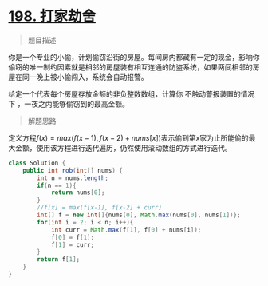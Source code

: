 # [198. 打家劫舍](https://leetcode.cn/problems/house-robber/)

> 题目描述

你是一个专业的小偷，计划偷窃沿街的房屋。每间房内都藏有一定的现金，影响你偷窃的唯一制约因素就是相邻的房屋装有相互连通的防盗系统，如果两间相邻的房屋在同一晚上被小偷闯入，系统会自动报警。

给定一个代表每个房屋存放金额的非负整数数组，计算你 不触动警报装置的情况下 ，一夜之内能够偷窃到的最高金额。

> 解题思路

定义方程$f(x) = max(f(x-1), f(x-2) + nums[x])$表示偷到第x家为止所能偷的最大金额，使用该方程进行迭代遍历，仍然使用滚动数组的方式进行迭代。

```java
class Solution {
    public int rob(int[] nums) {
        int n = nums.length;
        if(n == 1){
            return nums[0];
        }
        //f[x] = max(f[x-1], f[x-2] + curr)
        int[] f = new int[]{nums[0], Math.max(nums[0], nums[1])};
        for(int i = 2; i < n; i++){
            int curr = Math.max(f[1], f[0] + nums[i]);
            f[0] = f[1];
            f[1] = curr;
        }
        return f[1];
    }
}
```


